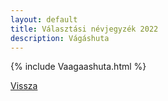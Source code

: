 ```yaml
---
layout: default
title: Választási névjegyzék 2022
description: Vágáshuta
---
```


{% include Vaagaashuta.html %}

[Vissza](./)